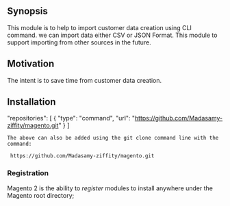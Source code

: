 ## Synopsis

This module is to help to import customer data creation using CLI command. we can import data either CSV or JSON Format.
This module to support importing from other sources in the future.

## Motivation

The intent is to save time from customer data creation.

## Installation

"repositories": [
        {
            "type": "command",
            "url": "https://github.com/Madasamy-ziffity/magento.git"
        }
    ]


    The above can also be added using the git clone command line with the command: 

     https://github.com/Madasamy-ziffity/magento.git


### Registration

Magento 2 is the ability to *register* modules to install anywhere under the Magento root directory;

<?php
\Magento\Framework\Component\ComponentRegistrar::register(
\Magento\Framework\Component\ComponentRegistrar::MODULE,
'Training_ImportCustomers',
__DIR__
);



In addition, each module's `composer.json` references `registration.php` in its `autoload` section as follows:


{
    "name": "training/importcustomers",
    "description": "A module that creates a page in the Magento admin area",
    "type": "magento2-module",
    "version": "1.0.0",
    "license": [
      "OSL-3.0",
      "AFL-3.0"
    ],
    "require": {
      "php": "~7.2.0||~7.4.3"
    },
    "autoload": {
      "files": [ "registration.php" ],
      "psr-4": {
        "Training\\ImportCustomers\\": ""
      }
    }
  }



### PSR-4 section
Each module's `composer.json` has a [`psr-4`](https://getcomposer.org/doc/04-schema.md#psr-4) section *except* for `sample-module-theme`. Themes don't require it because they do not reference


### TESTS

sudo bin/magento customer:importer --profile='json' /home/z0411@ad.ziffity.com/Downloads/sample.json

sudo bin/magento customer:importer --profile='csv' /home/z0411@ad.ziffity.com/Downloads/sample.csv

    